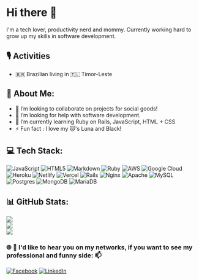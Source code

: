 # Hi there 👋
I'm a tech lover, productivity nerd and mommy.
Currently working hard to grow up my skills in software development.

## 🎙️ Activities
- 🇧🇷 Brazilian living in 🇹🇱 Timor-Leste

## 💫 About Me:
- 👯 I’m looking to collaborate on projects for social goods!
- 🤝 I’m looking for help with software development.
- 🌱 I’m currently learning Ruby on Rails, JavaScript, HTML + CSS
- ⚡ Fun fact : I love my 😻's Luna and Black!<br>



## 💻 Tech Stack:
![JavaScript](https://img.shields.io/badge/javascript-%23323330.svg?style=for-the-badge&logo=javascript&logoColor=%23F7DF1E) ![HTML5](https://img.shields.io/badge/html5-%23E34F26.svg?style=for-the-badge&logo=html5&logoColor=white) ![Markdown](https://img.shields.io/badge/markdown-%23000000.svg?style=for-the-badge&logo=markdown&logoColor=white) ![Ruby](https://img.shields.io/badge/ruby-%23CC342D.svg?style=for-the-badge&logo=ruby&logoColor=white) ![AWS](https://img.shields.io/badge/AWS-%23FF9900.svg?style=for-the-badge&logo=amazon-aws&logoColor=white) ![Google Cloud](https://img.shields.io/badge/Google%20Cloud-%234285F4.svg?style=for-the-badge&logo=google-cloud&logoColor=white) ![Heroku](https://img.shields.io/badge/heroku-%23430098.svg?style=for-the-badge&logo=heroku&logoColor=white) ![Netlify](https://img.shields.io/badge/netlify-%23000000.svg?style=for-the-badge&logo=netlify&logoColor=#00C7B7) ![Vercel](https://img.shields.io/badge/vercel-%23000000.svg?style=for-the-badge&logo=vercel&logoColor=white) ![Rails](https://img.shields.io/badge/rails-%23CC0000.svg?style=for-the-badge&logo=ruby-on-rails&logoColor=white) ![Nginx](https://img.shields.io/badge/nginx-%23009639.svg?style=for-the-badge&logo=nginx&logoColor=white) ![Apache](https://img.shields.io/badge/apache-%23D42029.svg?style=for-the-badge&logo=apache&logoColor=white) ![MySQL](https://img.shields.io/badge/mysql-%2300f.svg?style=for-the-badge&logo=mysql&logoColor=white) ![Postgres](https://img.shields.io/badge/postgres-%23316192.svg?style=for-the-badge&logo=postgresql&logoColor=white) ![MongoDB](https://img.shields.io/badge/MongoDB-%234ea94b.svg?style=for-the-badge&logo=mongodb&logoColor=white) ![MariaDB](https://img.shields.io/badge/MariaDB-003545?style=for-the-badge&logo=mariadb&logoColor=white)

## 📊 GitHub Stats:
![](https://github-readme-stats.vercel.app/api?username=hawerroth&theme=default&hide_border=false&include_all_commits=true&count_private=true)<br/>
![](https://github-readme-streak-stats.herokuapp.com/?user=hawerroth&theme=default&hide_border=false)<br/>
![](https://github-readme-stats.vercel.app/api/top-langs/?username=hawerroth&theme=default&hide_border=false&include_all_commits=true&count_private=true&layout=compact)

### 🌐 💬 I'd like to hear you on my networks, if you want to see my professional and funny side: 📫
[![Facebook](https://img.shields.io/badge/Facebook-%231877F2.svg?logo=Facebook&logoColor=white)](https://facebook.com/https://web.facebook.com/angela.hawerroth) [![LinkedIn](https://img.shields.io/badge/LinkedIn-%230077B5.svg?logo=linkedin&logoColor=white)](https://linkedin.com/in/https://www.linkedin.com/in/angela-h-amaral/) 


